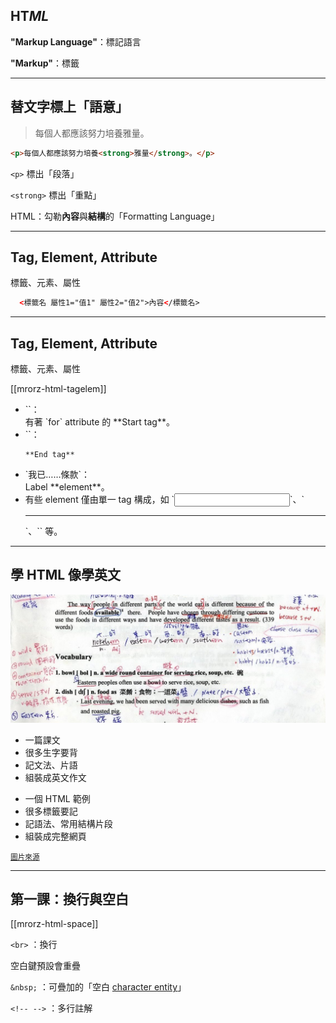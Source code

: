 HT*ML*
-----

**"Markup Language"**：標記語言

**"Markup"**：標籤

---

替文字標上「語意」
--------------

> 每個人都應該努力培養雅量。

```html
<p>每個人都應該努力培養<strong>雅量</strong>。</p>
```

`<p>` 標出「段落」

`<strong>` 標出「重點」

HTML：勾勒**內容**與**結構**的「Formatting Language」

---

Tag, Element, Attribute
-----------------------

標籤、元素、屬性

```html
  <標籤名 屬性1="值1" 屬性2="值2">內容</標籤名>
```

---

Tag, Element, Attribute
-----------------------
標籤、元素、屬性

[[mrorz-html-tagelem]]

<ul>
  <li class="fragment">
    `<label for="chk-tos">`：<br>
    有著 `for` attribute 的 **Start tag**。
  </li>
  <li class="fragment">
    `</label>`：

    **End tag**
  </li>
  <li class="fragment">
    `<label for="chk-tos">我已……條款</label>`：<br>
    Label **element**。
  </li>
  <li class="fragment">
    有些 element 僅由單一 tag 構成，如 `<input>`、`<hr>`、`<img>` 等。
  </li>
</ul>

---

學 HTML 像學英文
--------------

![課本](images/html/english.jpg)

<!-- 教學用的是看似瑣碎、沒有相關的課文們，但學到的東西會在寫作文時用到 -->

<div class="row">
  <div class="span3">
    <ul>
      <li>一篇課文</li>
      <li>很多生字要背</li>
      <li>記文法、片語</li>
      <li>組裝成英文作文</li>
    </ul>
  </div>
  <div class="span3">
    <ul>
      <li>一個 HTML 範例</li>
      <li>很多標籤要記</li>
      <li>記語法、常用結構片段</li>
      <li>組裝成完整網頁</li>
    </ul>
  </div>
</div>

<small>[圖片來源](http://uxi0909gmailcom.blogspot.tw/2009/06/971_9164.html)</small>

---

第一課：換行與空白
-----------------
[[mrorz-html-space]]

`<br>` ：換行

空白鍵預設會重疊

`&nbsp;` ：可疊加的「空白 [character entity](http://en.wikipedia.org/wiki/List_of_XML_and_HTML_character_entity_references)」

`<!-- -->` ：多行註解
